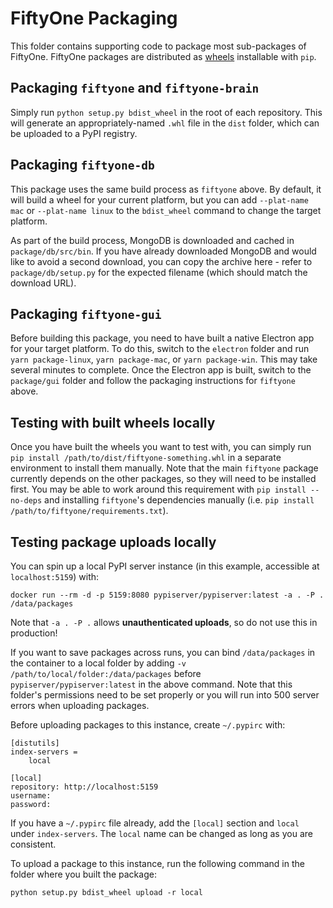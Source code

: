 # FiftyOne Packaging

This folder contains supporting code to package most sub-packages of FiftyOne.
FiftyOne packages are distributed as [wheels](https://pythonwheels.com/)
installable with `pip`.

## Packaging `fiftyone` and `fiftyone-brain`

Simply run `python setup.py bdist_wheel` in the root of each repository. This
will generate an appropriately-named `.whl` file in the `dist` folder, which
can be uploaded to a PyPI registry.

## Packaging `fiftyone-db`

This package uses the same build process as `fiftyone` above. By default, it
will build a wheel for your current platform, but you can add `--plat-name mac`
or `--plat-name linux` to the `bdist_wheel` command to change the target
platform.

As part of the build process, MongoDB is downloaded and cached in
`package/db/src/bin`. If you have already downloaded MongoDB and would like to
avoid a second download, you can copy the archive here - refer to
`package/db/setup.py` for the expected filename (which should match the
download URL).

## Packaging `fiftyone-gui`

Before building this package, you need to have built a native Electron app for
your target platform. To do this, switch to the `electron` folder and run
`yarn package-linux`, `yarn package-mac`, or `yarn package-win`. This may take
several minutes to complete. Once the Electron app is built, switch to the
`package/gui` folder and follow the packaging instructions for `fiftyone`
above.

## Testing with built wheels locally

Once you have built the wheels you want to test with, you can simply run
`pip install /path/to/dist/fiftyone-something.whl` in a separate environment to
install them manually. Note that the main `fiftyone` package currently depends
on the other packages, so they will need to be installed first. You may be able
to work around this requirement with `pip install --no-deps` and installing
`fiftyone`'s dependencies manually (i.e.
`pip install /path/to/fiftyone/requirements.txt`).

## Testing package uploads locally

You can spin up a local PyPI server instance (in this example, accessible at
`localhost:5159`) with:

```
docker run --rm -d -p 5159:8080 pypiserver/pypiserver:latest -a . -P . /data/packages
```

Note that `-a . -P .` allows **unauthenticated uploads**, so do not use this in
production!

If you want to save packages across runs, you can bind `/data/packages` in the
container to a local folder by adding `-v /path/to/local/folder:/data/packages`
before `pypiserver/pypiserver:latest` in the above command. Note that this
folder's permissions need to be set properly or you will run into 500 server
errors when uploading packages.

Before uploading packages to this instance, create `~/.pypirc` with:

```
[distutils]
index-servers =
    local

[local]
repository: http://localhost:5159
username:
password:
```

If you have a `~/.pypirc` file already, add the `[local]` section and `local`
under `index-servers`. The `local` name can be changed as long as you are
consistent.

To upload a package to this instance, run the following command in the folder
where you built the package:

```
python setup.py bdist_wheel upload -r local
```
